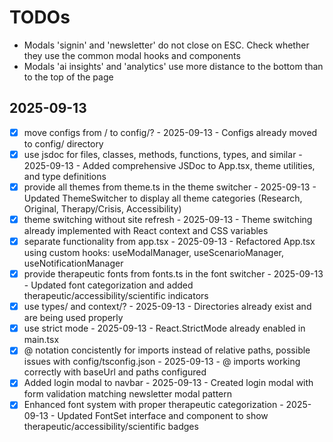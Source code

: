# TODOs

- Modals 'signin' and 'newsletter' do not close on ESC. Check whether they use the common modal hooks and components
- Modals 'ai insights' and 'analytics' use more distance to the bottom than to the top of the page

## 2025-09-13

- [x] move configs from / to config/? - 2025-09-13 - Configs already moved to config/ directory
- [x] use jsdoc for files, classes, methods, functions, types, and similar - 2025-09-13 - Added comprehensive JSDoc to App.tsx, theme utilities, and type definitions
- [x] provide all themes from theme.ts in the theme switcher - 2025-09-13 - Updated ThemeSwitcher to display all theme categories (Research, Original, Therapy/Crisis, Accessibility)
- [x] theme switching without site refresh - 2025-09-13 - Theme switching already implemented with React context and CSS variables
- [x] separate functionality from app.tsx - 2025-09-13 - Refactored App.tsx using custom hooks: useModalManager, useScenarioManager, useNotificationManager
- [x] provide therapeutic fonts from fonts.ts in the font switcher - 2025-09-13 - Updated font categorization and added therapeutic/accessibility/scientific indicators
- [x] use types/ and context/? - 2025-09-13 - Directories already exist and are being used properly
- [x] use strict mode - 2025-09-13 - React.StrictMode already enabled in main.tsx
- [x] @ notation concistently for imports instead of relative paths, possible issues with config/tsconfig.json - 2025-09-13 - @ imports working correctly with baseUrl and paths configured
- [x] Added login modal to navbar - 2025-09-13 - Created login modal with form validation matching newsletter modal pattern
- [x] Enhanced font system with proper therapeutic categorization - 2025-09-13 - Updated FontSet interface and component to show therapeutic/accessibility/scientific badges
